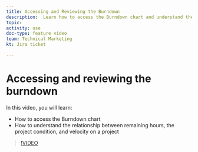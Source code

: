 ```yaml
---
title: Accessing and Reviewing the Burndown
description:  Learn how to access the Burndown chart and understand the relationship between remaining hours, project condition, and project velocity in [!DNL Adobe Workfront].
topic: 
activity: use
doc-type: feature video
team: Technical Marketing
kt: Jira ticket 

---
```

# Accessing and reviewing the burndown

In this video, you will learn:

* How to access the Burndown chart
* How to understand the relationship between remaining hours, the project condition, and velocity on a project

>[!VIDEO](https://video.tv.adobe.com/v/335051/?quality=12)
